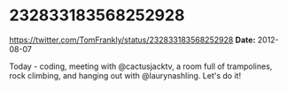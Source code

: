 # 232833183568252928
https://twitter.com/TomFrankly/status/232833183568252928
**Date:** 2012-08-07

Today - coding, meeting with @cactusjacktv, a room full of trampolines, rock climbing, and hanging out with @laurynashling. Let's do it!
